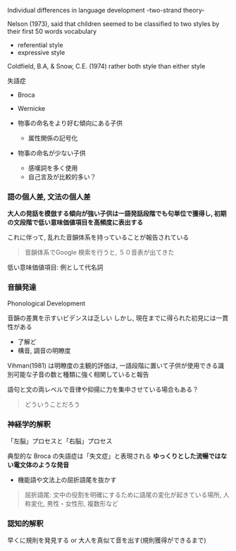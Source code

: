Individual differences in language development -two-strand theory-

Nelson (1973), said that
children seemed to be classified to two styles
by their first 50 words vocabulary
- referential style
- expressive style

Coldfield, B.A, & Snow, C.E. (1974)
rather both style than either style

失語症
- Broca
- Wernicke

- 物事の命名をより好む傾向にある子供
  - 属性関係の記号化
- 物事の命名が少ない子供
  - 感嘆詞を多く使用
  - 自己言及が比較的多い？


### 語の個人差, 文法の個人差

**大人の発話を模倣する傾向が強い子供は一語発話段階でも句単位で獲得し, 初期の文段階で低い意味価値項目を高頻度に表出する**

これに伴って, 乱れた音韻体系を持っていることが報告されている

> 音韻体系でGoogle 検索を行うと, ５０音表が出てきた


低い意味価値項目: 例として代名詞

### 音韻発達
Phonological Development

音韻の差異を示すいビデンスは乏しい
しかし, 現在までに得られた初見には一貫性がある

- 了解ど
- 構音, 調音の明瞭度

Vihman(1981) は明瞭度の主観的評価は, 一語段階に置いて子供が使用できる識別可能な子音の数と種類に強く相関していると報告

語句と文の両レベルで音律や抑揚に力を集中させている場合もある？

> どういうことだろう

### 神経学的解釈
「左脳」プロセスと「右脳」プロセス

典型的な Broca の失語症は「失文症」と表現される
**ゆっくりとした流暢ではない電文体のような発音**
+ 機能語や文法上の屈折語尾を抜かす

> 屈折語尾: 文中の役割を明確にするために語尾の変化が起きている場所, 人称変化, 男性・女性形, 複数形など

### 認知的解釈
早くに規則を発見する
or
大人を真似て音を出す(規則獲得ができるまで)
